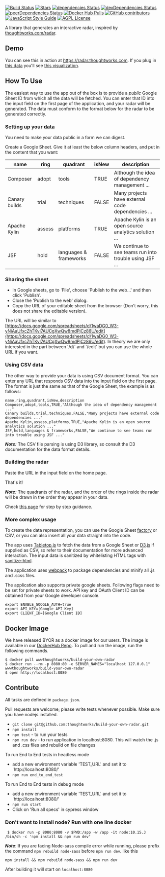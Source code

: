 [![Build Status](https://travis-ci.org/thoughtworks/build-your-own-radar.svg?branch=master)](https://travis-ci.org/thoughtworks/build-your-own-radar)
[![Stars](https://badgen.net/github/stars/thoughtworks/build-your-own-radar)](https://github.com/thoughtworks/build-your-own-radar)
[![dependencies Status](https://david-dm.org/thoughtworks/build-your-own-radar/status.svg)](https://david-dm.org/thoughtworks/build-your-own-radar)
[![devDependencies Status](https://david-dm.org/thoughtworks/build-your-own-radar/dev-status.svg)](https://david-dm.org/thoughtworks/build-your-own-radar?type=dev)
[![peerDependencies Status](https://david-dm.org/thoughtworks/build-your-own-radar/peer-status.svg)](https://david-dm.org/thoughtworks/build-your-own-radar?type=peer)
[![Docker Hub Pulls](https://img.shields.io/docker/pulls/wwwthoughtworks/build-your-own-radar.svg)](https://hub.docker.com/r/wwwthoughtworks/build-your-own-radar)
[![GitHub contributors](https://badgen.net/github/contributors/thoughtworks/build-your-own-radar?color=cyan)](https://github.com/thoughtworks/build-your-own-radar/graphs/contributors)
[![JavaScript Style Guide](https://img.shields.io/badge/code_style-standard-brightgreen.svg)](https://standardjs.com)
[![AGPL License](https://badgen.net/github/license/thoughtworks/build-your-own-radar)](https://github.com/thoughtworks/build-your-own-radar)


A library that generates an interactive radar, inspired by [thoughtworks.com/radar](http://thoughtworks.com/radar).

## Demo

You can see this in action at https://radar.thoughtworks.com. If you plug in [this data](https://docs.google.com/spreadsheets/d/18A7oDuavlh89rAmqcaXpqle8QLqIvlAkoEUxcObzuUM/edit#gid=1985253373) you'll see [this visualization](https://radar.thoughtworks.com/?sheetId=https%3A%2F%2Fdocs.google.com%2Fspreadsheets%2Fd%2F18A7oDuavlh89rAmqcaXpqle8QLqIvlAkoEUxcObzuUM%2Fedit%23gid%3D1985253373). 

## How To Use

The easiest way to use the app out of the box is to provide a *public* Google Sheet ID from which all the data will be fetched. You can enter that ID into the input field on the first page of the application, and your radar will be generated. The data must conform to the format below for the radar to be generated correctly.

### Setting up your data

You need to make your data public in a form we can digest.

Create a Google Sheet. Give it at least the below column headers, and put in the content that you want:

| name          | ring   | quadrant               | isNew | description                                             |
|---------------|--------|------------------------|-------|---------------------------------------------------------|
| Composer      | adopt  | tools                  | TRUE  | Although the idea of dependency management ...          |
| Canary builds | trial  | techniques             | FALSE | Many projects have external code dependencies ...       |
| Apache Kylin  | assess | platforms              | TRUE  | Apache Kylin is an open source analytics solution ...   |
| JSF           | hold   | languages & frameworks | FALSE | We continue to see teams run into trouble using JSF ... |

### Sharing the sheet

* In Google sheets, go to 'File', choose 'Publish to the web...' and then click 'Publish'.
* Close the 'Publish to the web' dialog.
* Copy the URL of your editable sheet from the browser (Don't worry, this does not share the editable version). 

The URL will be similar to [https://docs.google.com/spreadsheets/d/1waDG0_W3-yNiAaUfxcZhTKvl7AUCgXwQw8mdPjCz86U/edit](https://docs.google.com/spreadsheets/d/1waDG0_W3-yNiAaUfxcZhTKvl7AUCgXwQw8mdPjCz86U/edit). In theory we are only interested in the part between '/d/' and '/edit' but you can use the whole URL if you want.

### Using CSV data
The other way to provide your data is using CSV document format.
You can enter any URL that responds CSV data into the input field on the first page.
The format is just the same as that of the Google Sheet, the example is as follows:

```
name,ring,quadrant,isNew,description  
Composer,adopt,tools,TRUE,"Although the idea of dependency management ..."  
Canary builds,trial,techniques,FALSE,"Many projects have external code dependencies ..."  
Apache Kylin,assess,platforms,TRUE,"Apache Kylin is an open source analytics solution ..."  
JSF,hold,languages & frameworks,FALSE,"We continue to see teams run into trouble using JSF ..."  
```

***Note:*** The CSV file parsing is using D3 library, so consult the D3 documentation for the data format details.

### Building the radar

Paste the URL in the input field on the home page.

That's it!

***Note:*** The quadrants of the radar, and the order of the rings inside the radar will be drawn in the order they appear in your data.

Check [this page](https://www.thoughtworks.com/radar/how-to-byor) for step by step guidance.

### More complex usage

To create the data representation, you can use the Google Sheet [factory](/src/util/factory.js) or CSV, or you can also insert all your data straight into the code.

The app uses [Tabletop.js](https://github.com/jsoma/tabletop) to fetch the data from a Google Sheet or [D3.js](https://d3js.org/) if supplied as CSV, so refer to their documentation for more advanced interaction.  The input data is sanitized by whitelisting HTML tags with [sanitize-html](https://github.com/punkave/sanitize-html).

The application uses [webpack](https://webpack.github.io/) to package dependencies and minify all .js and .scss files.

The application also supports private google sheets. Following flags need to be set for private sheets to work. API key and OAuth Client ID can be obtained from your Google developer console.


```
export ENABLE_GOOGLE_AUTH=true
export API_KEY=[Google API Key]
export CLIENT_ID=[Google Client ID]
```

## Docker Image
We have released BYOR as a docker image for our users. The image is available in our [DockerHub Repo](https://hub.docker.com/r/wwwthoughtworks/build-your-own-radar/). To pull and run the image, run the following commands.

```
$ docker pull wwwthoughtworks/build-your-own-radar
$ docker run --rm -p 8080:80 -e SERVER_NAMES="localhost 127.0.0.1" wwwthoughtworks/build-your-own-radar
$ open http://localhost:8080
```

## Contribute

All tasks are defined in `package.json`.

Pull requests are welcome; please write tests whenever possible. 
Make sure you have nodejs installed.

- `git clone git@github.com:thoughtworks/build-your-own-radar.git`
- `npm install`
- `npm test` - to run your tests
- `npm run dev` - to run application in localhost:8080. This will watch the .js and .css files and rebuild on file changes

To run End to End tests in headless mode
- add a new environment variable 'TEST_URL' and set it to 'http://localhost:8080/'
- `npm run end_to_end_test`

To run End to End tests in debug mode
- add a new environment variable 'TEST_URL' and set it to 'http://localhost:8080/'
- `npm run start`
- Click on 'Run all specs' in cypress window

### Don't want to install node? Run with one line docker

     $ docker run -p 8080:8080 -v $PWD:/app -w /app -it node:10.15.3 /bin/sh -c 'npm install && npm run dev'

***Note***: If you are facing Node-sass compile error while running, please prefix the command `npm rebuild node-sass` before `npm run dev`. like this
```
npm install && npm rebuild node-sass && npm run dev
```

After building it will start on `localhost:8080`
